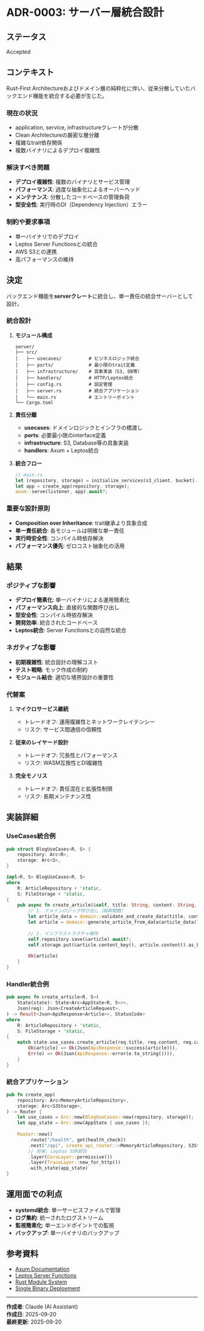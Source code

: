 # ADR-0003: サーバー層統合設計

## ステータス

Accepted

## コンテキスト

Rust-First Architectureおよびドメイン層の純粋化に伴い、従来分散していたバックエンド機能を統合する必要が生じた。

### 現在の状況
- application, service, infrastructureクレートが分散
- Clean Architectureの厳密な層分離
- 複雑なtrait依存関係
- 複数バイナリによるデプロイ複雑性

### 解決すべき問題
- **デプロイ複雑性**: 複数のバイナリとサービス管理
- **パフォーマンス**: 過度な抽象化によるオーバーヘッド
- **メンテナンス**: 分散したコードベースの管理負荷
- **型安全性**: 実行時のDI（Dependency Injection）エラー

### 制約や要求事項
- 単一バイナリでのデプロイ
- Leptos Server Functionsとの統合
- AWS S3との連携
- 高パフォーマンスの維持

## 決定

バックエンド機能を**serverクレート**に統合し、単一責任の統合サーバーとして設計。

### 統合設計

1. **モジュール構成**
   ```
   server/
   ├── src/
   │   ├── usecases/          # ビジネスロジック統合
   │   ├── ports/             # 最小限のtrait定義
   │   ├── infrastructure/    # 具象実装（S3, DB等）
   │   ├── handlers/          # HTTP/Leptos統合
   │   ├── config.rs          # 設定管理
   │   ├── server.rs          # 統合アプリケーション
   │   └── main.rs            # エントリーポイント
   └── Cargo.toml
   ```

2. **責任分離**
   - **usecases**: ドメインロジックとインフラの橋渡し
   - **ports**: 必要最小限のinterface定義
   - **infrastructure**: S3, Database等の具象実装
   - **handlers**: Axum + Leptos統合

3. **統合フロー**
   ```rust
   // main.rs
   let (repository, storage) = initialize_services(s3_client, bucket).await;
   let app = create_app(repository, storage);
   axum::serve(listener, app).await?;
   ```

### 重要な設計原則

- **Composition over Inheritance**: trait継承より具象合成
- **単一責任統合**: 各モジュールは明確な単一責任
- **実行時安全性**: コンパイル時依存解決
- **パフォーマンス優先**: ゼロコスト抽象化の活用

## 結果

### ポジティブな影響

- **デプロイ簡素化**: 単一バイナリによる運用簡素化
- **パフォーマンス向上**: 直接的な関数呼び出し
- **型安全性**: コンパイル時依存解決
- **開発効率**: 統合されたコードベース
- **Leptos統合**: Server Functionsとの自然な統合

### ネガティブな影響

- **初期複雑性**: 統合設計の理解コスト
- **テスト戦略**: モック作成の制約
- **モジュール結合**: 適切な境界設計の重要性

### 代替案

1. **マイクロサービス継続**
   - トレードオフ: 運用複雑性とネットワークレイテンシー
   - リスク: サービス間通信の信頼性

2. **従来のレイヤード設計**
   - トレードオフ: 冗長性とパフォーマンス
   - リスク: WASM互換性とDI複雑性

3. **完全モノリス**
   - トレードオフ: 責任混在と拡張性制限
   - リスク: 長期メンテナンス性

## 実装詳細

### UseCases統合例
```rust
pub struct BlogUseCases<R, S> {
    repository: Arc<R>,
    storage: Arc<S>,
}

impl<R, S> BlogUseCases<R, S>
where
    R: ArticleRepository + 'static,
    S: FileStorage + 'static,
{
    pub async fn create_article(&self, title: String, content: String, category: Category) -> Result<Article> {
        // 1. ドメインロジック呼び出し（純粋関数）
        let article_data = domain::validate_and_create_data(title, content, category)?;
        let article = domain::generate_article_from_data(article_data)?;
        
        // 2. インフラストラクチャ操作
        self.repository.save(&article).await?;
        self.storage.put(&article.content_key(), article.content().as_bytes()).await?;
        
        Ok(article)
    }
}
```

### Handler統合例
```rust
pub async fn create_article<R, S>(
    State(state): State<Arc<AppState<R, S>>>,
    Json(req): Json<CreateArticleRequest>,
) -> Result<Json<ApiResponse<Article>>, StatusCode>
where
    R: ArticleRepository + 'static,
    S: FileStorage + 'static,
{
    match state.use_cases.create_article(req.title, req.content, req.category).await {
        Ok(article) => Ok(Json(ApiResponse::success(article))),
        Err(e) => Ok(Json(ApiResponse::error(e.to_string()))),
    }
}
```

### 統合アプリケーション
```rust
pub fn create_app(
    repository: Arc<MemoryArticleRepository>,
    storage: Arc<S3Storage>,
) -> Router {
    let use_cases = Arc::new(BlogUseCases::new(repository, storage));
    let app_state = Arc::new(AppState { use_cases });
    
    Router::new()
        .route("/health", get(health_check))
        .nest("/api", create_api_router::<MemoryArticleRepository, S3Storage>())
        // 将来: Leptos SSR統合
        .layer(CorsLayer::permissive())
        .layer(TraceLayer::new_for_http())
        .with_state(app_state)
}
```

## 運用面での利点

- **systemd統合**: 単一サービスファイルで管理
- **ログ集約**: 統一されたログストリーム
- **監視簡素化**: 単一エンドポイントでの監視
- **バックアップ**: 単一バイナリのバックアップ

## 参考資料

- [Axum Documentation](https://docs.rs/axum/latest/axum/)
- [Leptos Server Functions](https://leptos.dev/server/25_server_functions.html)
- [Rust Module System](https://doc.rust-lang.org/book/ch07-00-managing-growing-projects-with-packages-crates-and-modules.html)
- [Single Binary Deployment](https://12factor.net/processes)

---

**作成者**: Claude (AI Assistant)  
**作成日**: 2025-09-20  
**最終更新**: 2025-09-20
